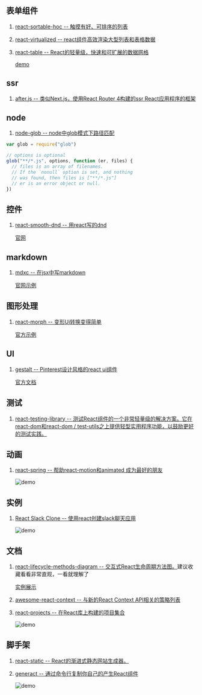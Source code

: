 ## 表单组件
1. [react-sortable-hoc -- 触摸有好、可排序的列表](https://github.com/clauderic/react-sortable-hoc)
2. [react-virtualized -- react组件高效渲染大型列表和表格数据](https://github.com/bvaughn/react-virtualized)
3. [react-table --  React的轻量级，快速和可扩展的数据网格](https://github.com/react-tools/react-table)
    
    [demo](https://react-table.js.org/#/story/simple-table)

## ssr
1. [after.js -- 类似Next.js，使用React Router 4构建的ssr React应用程序的框架](https://github.com/jaredpalmer/after.js)
## node
1. [node-glob -- node中glob模式下路径匹配](https://github.com/isaacs/node-glob)
```js
var glob = require("glob")

// options is optional
glob("**/*.js", options, function (er, files) {
  // files is an array of filenames.
  // If the `nonull` option is set, and nothing
  // was found, then files is ["**/*.js"]
  // er is an error object or null.
})
```
## 控件
1. [react-smooth-dnd -- 用react写的dnd](https://github.com/kutlugsahin/react-smooth-dnd)

    [官网](https://kutlugsahin.github.io/smooth-dnd-demo/)

## markdown
1. [mdxc -- 在jsx中写markdown](https://github.com/jamesknelson/mdxc)

    [官网示例](http://dump.jamesknelson.com/mdxc-playground.html)

## 图形处理
1. [react-morph -- 变形Ui转换变得简单](https://github.com/brunnolou/react-morph)
    
    [官方示例](https://brunnolou.github.io/react-morph/?selectedKind=Advanced&selectedStory=Morphing%20from%20card%20to%20details&full=0&addons=0&stories=1&panelRight=0)
    
## UI
1. [gestalt -- Pinterest设计风格的react ui组件](https://github.com/pinterest/gestalt)
    
    [官方文档](https://pinterest.github.io/Box)

## 测试
1. [react-testing-library -- 测试React组件的一个非常轻量级的解决方案。它在react-dom和react-dom / test-utils之上提供轻型实用程序功能，以鼓励更好的测试实践。](https://github.com/kentcdodds/react-testing-library)

## 动画
1. [react-spring -- 帮助react-motion和animated 成为最好的朋友](https://github.com/drcmda/react-spring)
    
    ![demo](https://github.com/drcmda/react-spring/raw/master/assets/reveal.gif)
## 实例
1. [React Slack Clone -- 使用react创建slack聊天应用](https://github.com/pusher/react-slack-clone)
    
    ![demo](https://user-images.githubusercontent.com/1457604/35891289-687ad6ec-0b9b-11e8-99cc-ffbad31a017e.gif)
## 文档
1. [react-lifecycle-methods-diagram -- 交互式React生命周期方法图。](https://github.com/wojtekmaj/react-lifecycle-methods-diagram)建议收藏看看非常直观，一看就理解了
    
    [实例展示](http://projects.wojtekmaj.pl/react-lifecycle-methods-diagram/)
2. [awesome-react-context -- 与新的React Context API相关的策略列表](https://github.com/diegohaz/awesome-react-context)
3. [react-projects -- 在React库上构建的项目集合](https://github.com/ajayns/react-projects)
    
    ![demo](https://camo.githubusercontent.com/3fb5af147b1a6b896122acda4cd10ab36615bbd1/68747470733a2f2f6d656469612e67697068792e636f6d2f6d656469612f6c30485568684174623836765941486b592f67697068792e676966)
## 脚手架
1. [react-static -- React的渐进式静态网站生成器。](https://github.com/nozzle/react-static)
2. [generact -- 通过命令行复制你自己的产生React组件](https://github.com/diegohaz/generact)
    
    ![demo](https://user-images.githubusercontent.com/3068563/27687316-bb5bd832-5cac-11e7-9761-c489e5a3a9f0.gif)
    